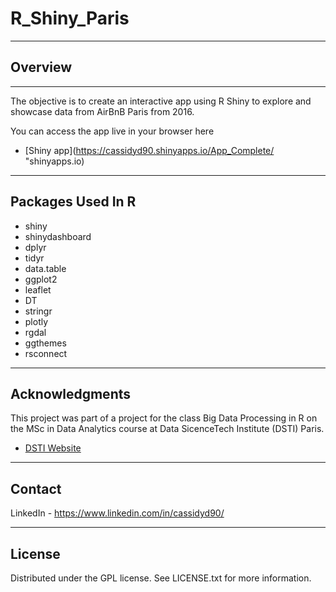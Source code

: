 # R_Shiny_Paris
***
## Overview
***
The objective is to create an interactive app using R Shiny to explore and showcase data from AirBnB Paris from 2016.

You can access the app live in your browser here 
* [Shiny app](https://cassidyd90.shinyapps.io/App_Complete/ "shinyapps.io)
***
## Packages Used In R
* shiny
* shinydashboard
* dplyr
* tidyr
* data.table
* ggplot2
* leaflet
* DT
* stringr
* plotly
* rgdal
* ggthemes
* rsconnect
***
## Acknowledgments
This project was part of a project for the class Big Data Processing in R on the MSc in Data Analytics course at Data SicenceTech Institute (DSTI) Paris.
* [DSTI Website](https://www.datasciencetech.institute/ "DSTI Website")
***
## Contact
LinkedIn - https://www.linkedin.com/in/cassidyd90/	 
***
## License
Distributed under the GPL license. See LICENSE.txt for more information.
